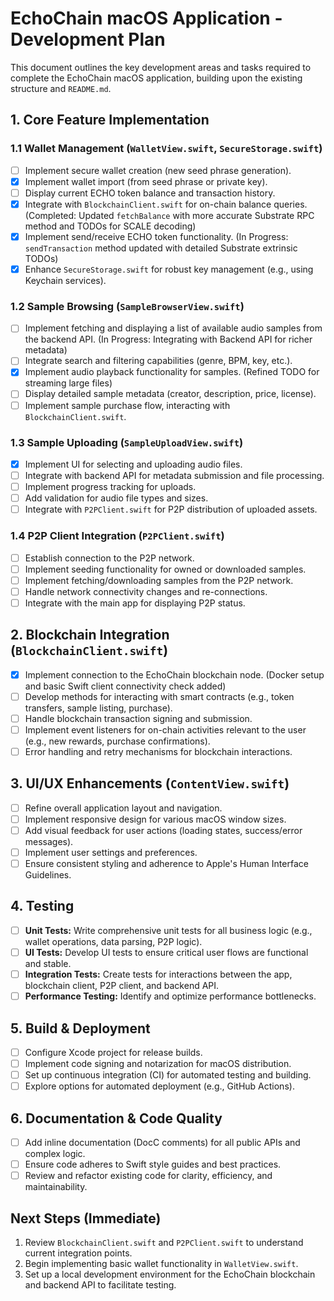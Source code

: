 # EchoChain macOS Application - Development Plan

This document outlines the key development areas and tasks required to complete the EchoChain macOS application, building upon the existing structure and `README.md`.

## 1. Core Feature Implementation

### 1.1 Wallet Management (`WalletView.swift`, `SecureStorage.swift`)
- [ ] Implement secure wallet creation (new seed phrase generation).
- [x] Implement wallet import (from seed phrase or private key).
- [ ] Display current ECHO token balance and transaction history.
- [x] Integrate with `BlockchainClient.swift` for on-chain balance queries. (Completed: Updated `fetchBalance` with more accurate Substrate RPC method and TODOs for SCALE decoding)
- [x] Implement send/receive ECHO token functionality. (In Progress: `sendTransaction` method updated with detailed Substrate extrinsic TODOs)
- [x] Enhance `SecureStorage.swift` for robust key management (e.g., using Keychain services).

### 1.2 Sample Browsing (`SampleBrowserView.swift`)
- [ ] Implement fetching and displaying a list of available audio samples from the backend API. (In Progress: Integrating with Backend API for richer metadata)
- [ ] Integrate search and filtering capabilities (genre, BPM, key, etc.).
- [x] Implement audio playback functionality for samples. (Refined TODO for streaming large files)
- [ ] Display detailed sample metadata (creator, description, price, license).
- [ ] Implement sample purchase flow, interacting with `BlockchainClient.swift`.

### 1.3 Sample Uploading (`SampleUploadView.swift`)
- [x] Implement UI for selecting and uploading audio files.
- [ ] Integrate with backend API for metadata submission and file processing.
- [ ] Implement progress tracking for uploads.
- [ ] Add validation for audio file types and sizes.
- [ ] Integrate with `P2PClient.swift` for P2P distribution of uploaded assets.

### 1.4 P2P Client Integration (`P2PClient.swift`)
- [ ] Establish connection to the P2P network.
- [ ] Implement seeding functionality for owned or downloaded samples.
- [ ] Implement fetching/downloading samples from the P2P network.
- [ ] Handle network connectivity changes and re-connections.
- [ ] Integrate with the main app for displaying P2P status.

## 2. Blockchain Integration (`BlockchainClient.swift`)
- [x] Implement connection to the EchoChain blockchain node. (Docker setup and basic Swift client connectivity check added)
- [ ] Develop methods for interacting with smart contracts (e.g., token transfers, sample listing, purchase).
- [ ] Handle blockchain transaction signing and submission.
- [ ] Implement event listeners for on-chain activities relevant to the user (e.g., new rewards, purchase confirmations).
- [ ] Error handling and retry mechanisms for blockchain interactions.

## 3. UI/UX Enhancements (`ContentView.swift`)
- [ ] Refine overall application layout and navigation.
- [ ] Implement responsive design for various macOS window sizes.
- [ ] Add visual feedback for user actions (loading states, success/error messages).
- [ ] Implement user settings and preferences.
- [ ] Ensure consistent styling and adherence to Apple's Human Interface Guidelines.

## 4. Testing
- [ ] **Unit Tests:** Write comprehensive unit tests for all business logic (e.g., wallet operations, data parsing, P2P logic).
- [ ] **UI Tests:** Develop UI tests to ensure critical user flows are functional and stable.
- [ ] **Integration Tests:** Create tests for interactions between the app, blockchain client, P2P client, and backend API.
- [ ] **Performance Testing:** Identify and optimize performance bottlenecks.

## 5. Build & Deployment
- [ ] Configure Xcode project for release builds.
- [ ] Implement code signing and notarization for macOS distribution.
- [ ] Set up continuous integration (CI) for automated testing and building.
- [ ] Explore options for automated deployment (e.g., GitHub Actions).

## 6. Documentation & Code Quality
- [ ] Add inline documentation (DocC comments) for all public APIs and complex logic.
- [ ] Ensure code adheres to Swift style guides and best practices.
- [ ] Review and refactor existing code for clarity, efficiency, and maintainability.

## Next Steps (Immediate)
1.  Review `BlockchainClient.swift` and `P2PClient.swift` to understand current integration points.
2.  Begin implementing basic wallet functionality in `WalletView.swift`.
3.  Set up a local development environment for the EchoChain blockchain and backend API to facilitate testing.

